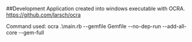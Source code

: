 ##Development
Application created into windows executable with OCRA.  https://github.com/larsch/ocra


Command used: ocra .\main.rb --gemfile Gemfile --no-dep-run --add-all-core --gem-full
